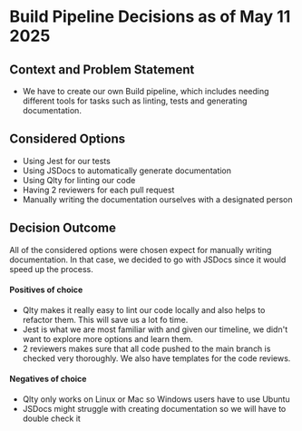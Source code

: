 # Build Pipeline Decisions as of May 11 2025

## Context and Problem Statement

- We have to create our own Build pipeline, which includes needing different tools for tasks such as linting, tests and generating documentation.

## Considered Options

- Using Jest for our tests
- Using JSDocs to automatically generate documentation
- Using Qlty for linting our code
- Having 2 reviewers for each pull request
- Manually writing the documentation ourselves with a designated person

## Decision Outcome

All of the considered options were chosen expect for manually writing documentation. In that case, we decided to go with JSDocs since it would speed up the process.

#### Positives of choice

- Qlty makes it really easy to lint our code locally and also helps to refactor them. This will save us a lot fo time.
- Jest is what we are most familiar with and given our timeline, we didn't want to explore more options and learn them.
- 2 reviewers makes sure that all code pushed to the main branch is checked very thoroughly. We also have templates for the code reviews.

#### Negatives of choice

- Qlty only works on Linux or Mac so Windows users have to use Ubuntu
- JSDocs might struggle with creating documentation so we will have to double check it
